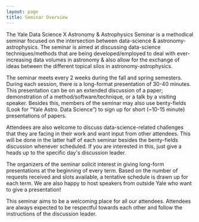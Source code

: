 ```yaml
---
layout: page
title: Seminar Overview
---
```


The Yale Data Science X Astronomy & Astrophysics Seminar is a methodical seminar focused on the intersection between data-science & astronomy-astrophysics. The seminar is aimed at discussing data-science techniques/methods that are being developed/employed to deal with ever-increasing data volumes in astronomy & also allow for the exchange of ideas between the different topical silos in astronomy-astrophysics. 

The seminar meets every 2 weeks during the fall and spring semesters. During each session, there is a long-format presentation of 30-40 minutes. This presentation can be on an extended discussion of a paper; demonstration of a method/software/technique, or a talk by a visiting speaker. Besides this, members of the seminar may also use benty-fields (Look for “Yale Astro. Data Science”) to sign up for short (~10-15 minute) presentations of papers. 

Attendees are also welcome to discuss data-science-related challenges that they are facing in their work and want input from other attendees. This will be done in the latter half of each seminar besides the benty-fields discussion whenever scheduled. If you are interested in this, just give a heads up to the specific day's discussion leader. 

The organizers of the seminar solicit interest in giving long-form presentations at the beginning of every term. Based on the number of requests received and slots available, a tentative schedule is drawn up for each term. We are also happy to host speakers from outside Yale who want to give a presentation! 

This seminar aims to be a welcoming place for all our attendees. Attendees are always expected to be respectful towards each other and follow the instructions of the discussion leader. 

